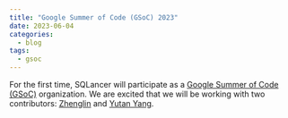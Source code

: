 ```yaml
---
title: "Google Summer of Code (GSoC) 2023"
date: 2023-06-04
categories:
  - blog
tags:
  - gsoc
---
```


For the first time, SQLancer will participate as a [Google Summer of Code (GSoC)](https://summerofcode.withgoogle.com/programs/2023/organizations/sqlancer) organization. We are excited that we will be working with two contributors: [Zhenglin](https://github.com/HT-Tomas) and [Yutan Yang](https://github.com/ColinYoungTaro).

